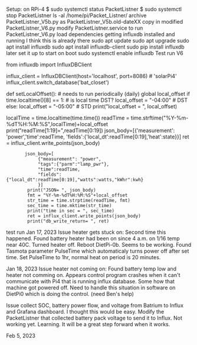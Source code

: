 Setup: on RPi-4
$ sudo systemctl status PacketListner
$ sudo systemctl stop PacketListner
ls -al /home/pi/Packet_Listner/
archive PacketListner_V5b.py as PacketListner_V5b.old-dateXX
copy in modified PacketListner_V6.py 
modify PacketListner.service to run PacketListner_V6.py 
  load dependencies
  getting influxdb installed and running I think this is already there
    sudo apt update
    sudo apt upgrade
    sudo apt install influxdb
    sudo apt install influxdb-client
    sudo pip install influxdb
  later set it up to start on boot sudo systemctl enable influxdb
Test run V6

from influxdb import InfluxDBClient

influx_client = InfluxDBClient(host='localhost', port=8086)  # 'solarPi4'
influx_client.switch_database('bat_closet')

def setLocalOffset():        # needs to run periodically (daily)
    global local_offset
    if time.localtime()[8] == 1:  # is local time DST?
        local_offset = "-04:00"   # DST
    else:
        local_offset = "-05:00"   # STD
    print("local_offset = ", local_offset)

localTime = time.localtime(time.time())
    readTime = time.strftime("%Y-%m-%dT%H:%M:%S",localTime)+local_offset
    print("readTime[1:19]=",readTime[0:19])
    json_body=[{'measurement': 'power','time':readTime,
        'fields':{'local_dt':readTime[0:19],'heat':state}}]
    ret = influx_client.write_points(json_body)

           json_body=[
                {"measurement": "power", 
                "tags":{"parm":"lamp_pwr"}, 
                "time":readTime,
                "fields":{"local_dt":readTime[0:19],"watts":watts,"kWhr":kwh}
                }]
            print("JSON= ", json_body)
            fmt = "%Y-%m-%dT%H:%M:%S"+local_offset
            str_time = time.strptime(readTime, fmt)
            sec_time = time.mktime(str_time)
            print("time in sec = ", sec_time)
            ret = influx_client.write_points(json_body)
            print("db_write_return= ", ret)
test run 
Jan 17, 2023
Issue heater gets stuck on: Second time this happened. Found battery heater had been on since 4 a.m. on 1/16 temp near 40C. 
Turned heater off. Reboot DietPi-0b. Seems to be working.
Found Tasmota parameter PulseTime which automaticaly turns power off after set time. Set PulseTime to 1hr, normal heat on period is 20 minutes.

Jan 18, 2023
Issue heater not coming on:
Found battery temp low and heater not comming on. Appears control program crashes when it can't communicate with Pi4 that is running influx database. Some how that machine got powered off. Need to handle this situation in software on DietPi0 which is doing the control. (need Ben's help)

Issue collect SOC, battery power flow, and voltage from Batrium to Influx and Grafana dashboard. I thought this would be easy. Modify the PacketListner that collected battery pack voltage to send it to Influx. Not working yet. Learning. It will be a great step forward when it works. 

Feb 5, 2023

